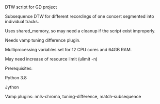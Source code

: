 
DTW script for GD project

Subsequence DTW for different recordings of one concert segmented into individual tracks.

Uses shared_memory, so may need a cleanup if the script exist improperly. 

Needs vamp tuning difference plugin.

Multiprocessing variables set for 12 CPU cores and 64GB RAM.

May need increase of resource limit (ulimit -n)

Prerequisites:

Python 3.8

Jython

Vamp plugins: nnls-chroma, tuning-difference, match-subsequence

